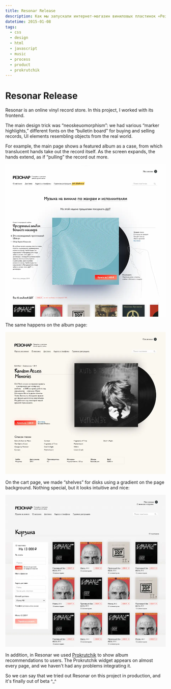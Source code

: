```yaml
---
title: Resonar Release
description: Как мы запускали интернет-магазин виниловых пластинок «Резонар».
datetime: 2015-01-08
tags:
  - css
  - design
  - html
  - javascript
  - music
  - process
  - product
  - prokrutchik
---
```


# Resonar Release

Resonar is an online vinyl record store. In this project, I worked with its frontend.

The main design trick was “neoskeuomorphism”: we had various “marker highlights,” different fonts on the “bulletin board” for buying and selling records, UI elements resembling objects from the real world.

For example, the main page shows a featured album as a case, from which translucent hands take out the record itself. As the screen expands, the hands extend, as if “pulling” the record out more.

![Store's main page](./resonar-main.webp)

The same happens on the album page:

![Album page](./resonar-album.webp)

On the cart page, we made “shelves” for disks using a gradient on the page background. Nothing special, but it looks intuitive and nice:

![Shopping cart page with gradient on background](./resonar-cart.webp)

In addition, in Resonar we used [Prokrutchik](/projects/prokrutchik/) to show album recommendations to users. The Prokrutchik widget appears on almost every page, and we haven't had any problems integrating it.

So we can say that we tried out Resonar on this project in production, and it's finally out of beta ^\_^
